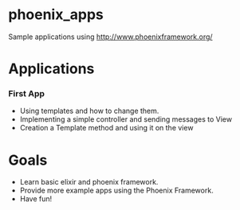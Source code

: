 phoenix_apps
============

Sample applications using http://www.phoenixframework.org/

# Applications

### First App

- Using templates and how to change them. 
- Implementing a simple controller and sending messages to View
- Creation a Template method and using it on the view


# Goals

- Learn basic elixir and phoenix framework.
- Provide more example apps using the Phoenix Framework.
- Have fun!
